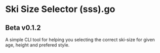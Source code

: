 # Ski Size Selector (sss).go
## Beta v0.1.2
A simple CLI tool for helping you selecting the correct ski-size for given age, height and prefered style.